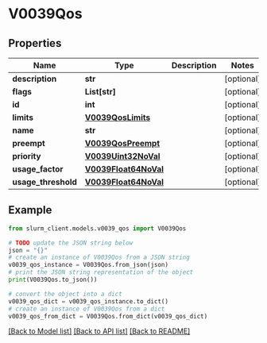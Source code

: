 # V0039Qos


## Properties

Name | Type | Description | Notes
------------ | ------------- | ------------- | -------------
**description** | **str** |  | [optional] 
**flags** | **List[str]** |  | [optional] 
**id** | **int** |  | [optional] 
**limits** | [**V0039QosLimits**](V0039QosLimits.md) |  | [optional] 
**name** | **str** |  | [optional] 
**preempt** | [**V0039QosPreempt**](V0039QosPreempt.md) |  | [optional] 
**priority** | [**V0039Uint32NoVal**](V0039Uint32NoVal.md) |  | [optional] 
**usage_factor** | [**V0039Float64NoVal**](V0039Float64NoVal.md) |  | [optional] 
**usage_threshold** | [**V0039Float64NoVal**](V0039Float64NoVal.md) |  | [optional] 

## Example

```python
from slurm_client.models.v0039_qos import V0039Qos

# TODO update the JSON string below
json = "{}"
# create an instance of V0039Qos from a JSON string
v0039_qos_instance = V0039Qos.from_json(json)
# print the JSON string representation of the object
print(V0039Qos.to_json())

# convert the object into a dict
v0039_qos_dict = v0039_qos_instance.to_dict()
# create an instance of V0039Qos from a dict
v0039_qos_from_dict = V0039Qos.from_dict(v0039_qos_dict)
```
[[Back to Model list]](../README.md#documentation-for-models) [[Back to API list]](../README.md#documentation-for-api-endpoints) [[Back to README]](../README.md)


